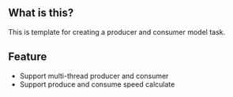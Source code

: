 ## What is this?

This is template for creating a producer and consumer model task.

## Feature

- Support multi-thread producer and consumer
- Support produce and consume speed calculate

